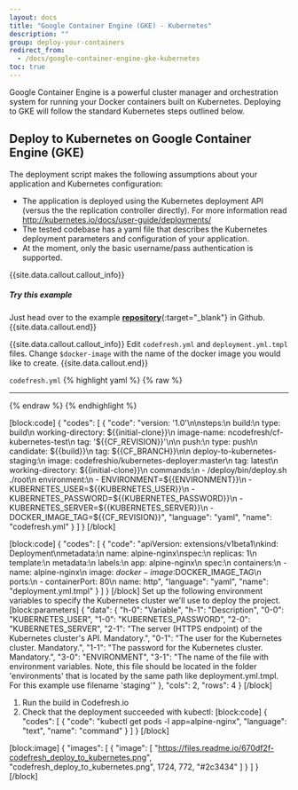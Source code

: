 ```yaml
---
layout: docs
title: "Google Container Engine (GKE) - Kubernetes"
description: ""
group: deploy-your-containers
redirect_from:
  - /docs/google-container-engine-gke-kubernetes
toc: true
---
```

Google Container Engine is a powerful cluster manager and orchestration system for running your Docker containers built on Kubernetes. Deploying to GKE will follow the standard Kubernetes steps outlined below.
 
## Deploy to Kubernetes on Google Container Engine (GKE)
The deployment script makes the following assumptions about your application and Kubernetes configuration:

- The application is deployed using the Kubernetes deployment API (versus the the replication controller directly). For more information read http://kubernetes.io/docs/user-guide/deployments/
- The tested codebase has a yaml file that describes the Kubernetes deployment parameters and configuration of your application.
- At the moment, only the basic username/pass authentication is supported.

{{site.data.callout.callout_info}}
##### Try this example

Just head over to the example [__repository__](https://github.com/codefreshdemo/cf-deploy-kubernetes){:target="_blank"} in Github.
{{site.data.callout.end}}

{{site.data.callout.callout_info}}
Edit `codefresh.yml` and `deployment.yml.tmpl` files. Change `$docker-image` with the name of the docker image you would like to create.
{{site.data.callout.end}}

  `codefresh.yml`
{% highlight yaml %}
{% raw %}

----

{% endraw %}
{% endhighlight %}

[block:code]
{
  "codes": [
    {
      "code": "version: '1.0'\n\nsteps:\n  build:\n    type: build\n    working-directory: ${{initial-clone}}\n    image-name: ncodefresh/cf-kubernetes-test\n    tag: '${{CF_REVISION}}'\n\n  push:\n    type: push\n    candidate: ${{build}}\n    tag: ${{CF_BRANCH}}\n\n  deploy-to-kubernetes-staging:\n    image: codefreshio/kubernetes-deployer:master\n    tag: latest\n    working-directory: ${{initial-clone}}\n    commands:\n      - /deploy/bin/deploy.sh ./root\n    environment:\n      - ENVIRONMENT=${{ENVIRONMENT}}\n      - KUBERNETES_USER=${{KUBERNETES_USER}}\n      - KUBERNETES_PASSWORD=${{KUBERNETES_PASSWORD}}\n      - KUBERNETES_SERVER=${{KUBERNETES_SERVER}}\n      - DOCKER_IMAGE_TAG=${{CF_REVISION}}",
      "language": "yaml",
      "name": "codefresh.yml"
    }
  ]
}
[/block]

[block:code]
{
  "codes": [
    {
      "code": "apiVersion: extensions/v1beta1\nkind: Deployment\nmetadata:\n  name: alpine-nginx\nspec:\n  replicas: 1\n  template:\n    metadata:\n      labels:\n        app: alpine-nginx\n    spec:\n      containers:\n        - name: alpine-nginx\n          image: $docker-image:$DOCKER_IMAGE_TAG\n          ports:\n            - containerPort: 80\n              name: http",
      "language": "yaml",
      "name": "deployment.yml.tmpl"
    }
  ]
}
[/block]
Set up the following environment variables to specify the Kubernetes cluster we'll use to deploy the project.
[block:parameters]
{
  "data": {
    "h-0": "Variable",
    "h-1": "Description",
    "0-0": "KUBERNETES_USER",
    "1-0": "KUBERNETES_PASSWORD",
    "2-0": "KUBERNETES_SERVER",
    "2-1": "The server (HTTPS endpoint) of the Kubernetes cluster's API. Mandatory.",
    "0-1": "The user for the Kubernetes cluster. Mandatory.",
    "1-1": "The password for the Kubernetes cluster. Mandatory.",
    "3-0": "ENVIRONMENT",
    "3-1": "The name of the file with environment variables. Note, this file should be located in the folder 'environments' that is located by the same path like deployment.yml.tmpl. For this example use filename 'staging'"
  },
  "cols": 2,
  "rows": 4
}
[/block]
1. Run the build in Codefresh.io
2. Check that the deployment succeeded with kubectl:
[block:code]
{
  "codes": [
    {
      "code": "kubectl get pods -l app=alpine-nginx",
      "language": "text",
      "name": "command"
    }
  ]
}
[/block]

[block:image]
{
  "images": [
    {
      "image": [
        "https://files.readme.io/670df2f-codefresh_deploy_to_kubernetes.png",
        "codefresh_deploy_to_kubernetes.png",
        1724,
        772,
        "#2c3434"
      ]
    }
  ]
}
[/block]
